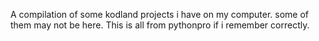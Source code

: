 A compilation of some kodland projects i have on my computer. some of them may not be here.
This is all from pythonpro if i remember correctly.
